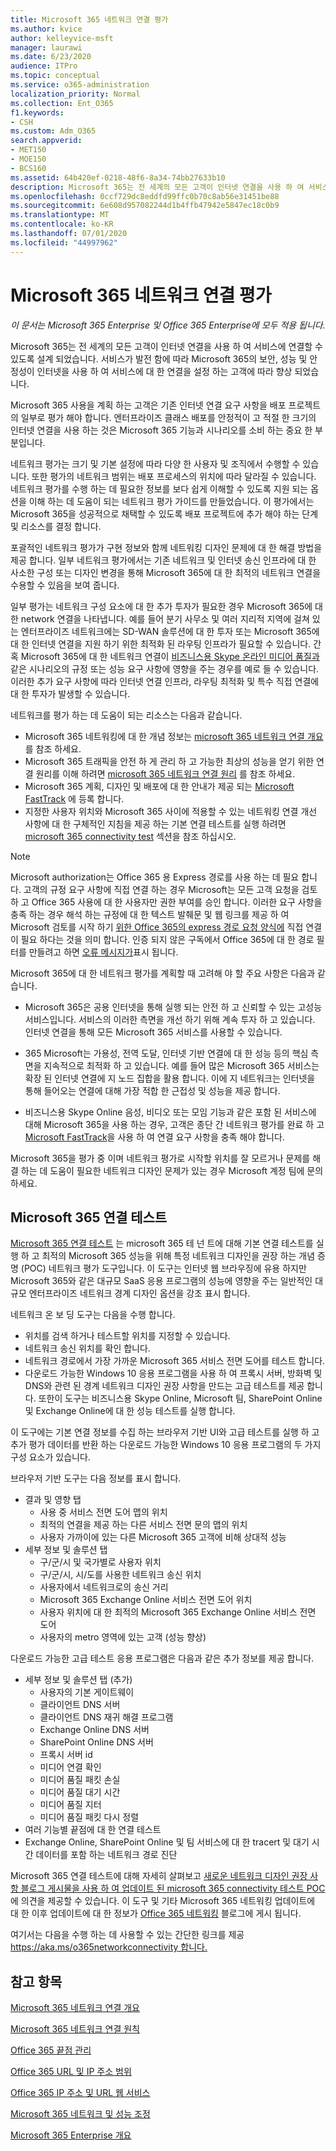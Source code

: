 ```yaml
---
title: Microsoft 365 네트워크 연결 평가
ms.author: kvice
author: kelleyvice-msft
manager: laurawi
ms.date: 6/23/2020
audience: ITPro
ms.topic: conceptual
ms.service: o365-administration
localization_priority: Normal
ms.collection: Ent_O365
f1.keywords:
- CSH
ms.custom: Adm_O365
search.appverid:
- MET150
- MOE150
- BCS160
ms.assetid: 64b420ef-0218-48f6-8a34-74bb27633b10
description: Microsoft 365는 전 세계의 모든 고객이 인터넷 연결을 사용 하 여 서비스에 연결할 수 있도록 설계 되었습니다. 서비스가 발전 함에 따라 Microsoft 365의 보안, 성능 및 안정성이 인터넷을 사용 하 여 서비스에 대 한 연결을 설정 하는 고객에 따라 향상 되었습니다.
ms.openlocfilehash: 0ccf729dc8eddfd99ffc0b70c8ab56e31451be88
ms.sourcegitcommit: 6e608d957082244d1b4ffb47942e5847ec18c0b9
ms.translationtype: MT
ms.contentlocale: ko-KR
ms.lasthandoff: 07/01/2020
ms.locfileid: "44997962"
---
```

# <a name="assessing-microsoft-365-network-connectivity"></a>Microsoft 365 네트워크 연결 평가

*이 문서는 Microsoft 365 Enterprise 및 Office 365 Enterprise에 모두 적용 됩니다.*

Microsoft 365는 전 세계의 모든 고객이 인터넷 연결을 사용 하 여 서비스에 연결할 수 있도록 설계 되었습니다. 서비스가 발전 함에 따라 Microsoft 365의 보안, 성능 및 안정성이 인터넷을 사용 하 여 서비스에 대 한 연결을 설정 하는 고객에 따라 향상 되었습니다.
  
Microsoft 365 사용을 계획 하는 고객은 기존 인터넷 연결 요구 사항을 배포 프로젝트의 일부로 평가 해야 합니다. 엔터프라이즈 클래스 배포를 안정적이 고 적절 한 크기의 인터넷 연결을 사용 하는 것은 Microsoft 365 기능과 시나리오를 소비 하는 중요 한 부분입니다.
  
네트워크 평가는 크기 및 기본 설정에 따라 다양 한 사용자 및 조직에서 수행할 수 있습니다. 또한 평가의 네트워크 범위는 배포 프로세스의 위치에 따라 달라질 수 있습니다. 네트워크 평가를 수행 하는 데 필요한 정보를 보다 쉽게 이해할 수 있도록 지원 되는 옵션을 이해 하는 데 도움이 되는 네트워크 평가 가이드를 만들었습니다. 이 평가에서는 Microsoft 365을 성공적으로 채택할 수 있도록 배포 프로젝트에 추가 해야 하는 단계 및 리소스를 결정 합니다.
  
포괄적인 네트워크 평가가 구현 정보와 함께 네트워킹 디자인 문제에 대 한 해결 방법을 제공 합니다. 일부 네트워크 평가에서는 기존 네트워크 및 인터넷 송신 인프라에 대 한 사소한 구성 또는 디자인 변경을 통해 Microsoft 365에 대 한 최적의 네트워크 연결을 수용할 수 있음을 보여 줍니다.

일부 평가는 네트워크 구성 요소에 대 한 추가 투자가 필요한 경우 Microsoft 365에 대 한 network 연결을 나타냅니다. 예를 들어 분기 사무소 및 여러 지리적 지역에 걸쳐 있는 엔터프라이즈 네트워크에는 SD-WAN 솔루션에 대 한 투자 또는 Microsoft 365에 대 한 인터넷 연결을 지원 하기 위한 최적화 된 라우팅 인프라가 필요할 수 있습니다. 간혹 Microsoft 365에 대 한 네트워크 연결이 [비즈니스용 Skype 온라인 미디어 품질과](https://support.office.com/article/Media-Quality-and-Network-Connectivity-Performance-in-Skype-for-Business-Online-5fe3e01b-34cf-44e0-b897-b0b2a83f0917)같은 시나리오의 규정 또는 성능 요구 사항에 영향을 주는 경우를 예로 들 수 있습니다. 이러한 추가 요구 사항에 따라 인터넷 연결 인프라, 라우팅 최적화 및 특수 직접 연결에 대 한 투자가 발생할 수 있습니다.

네트워크를 평가 하는 데 도움이 되는 리소스는 다음과 같습니다.

- Microsoft 365 네트워킹에 대 한 개념 정보는 [microsoft 365 네트워크 연결 개요](office-365-networking-overview.md) 를 참조 하세요.
- Microsoft 365 트래픽을 안전 하 게 관리 하 고 가능한 최상의 성능을 얻기 위한 연결 원리를 이해 하려면 [microsoft 365 네트워크 연결 원리](https://aka.ms/o365networkingprinciples) 를 참조 하세요.
- Microsoft 365 계획, 디자인 및 배포에 대 한 안내가 제공 되는 [Microsoft FastTrack](https://www.microsoft.com/fasttrack) 에 등록 합니다. 
- 지정한 사용자 위치와 Microsoft 365 사이에 적용할 수 있는 네트워킹 연결 개선 사항에 대 한 구체적인 지침을 제공 하는 기본 연결 테스트를 실행 하려면 [microsoft 365 connectivity test](assessing-network-connectivity.md#the-microsoft-365-connectivity-test) 섹션을 참조 하십시오.

> [!NOTE]
> Microsoft authorization는 Office 365 용 Express 경로를 사용 하는 데 필요 합니다. 고객의 규정 요구 사항에 직접 연결 하는 경우 Microsoft는 모든 고객 요청을 검토 하 고 Office 365 사용에 대 한 사용자만 권한 부여를 승인 합니다. 이러한 요구 사항을 충족 하는 경우 해석 하는 규정에 대 한 텍스트 발췌문 및 웹 링크를 제공 하 여 Microsoft 검토를 시작 하기 [위한 Office 365의 express 경로 요청 양식에](https://aka.ms/O365ERReview) 직접 연결이 필요 하다는 것을 의미 합니다. 인증 되지 않은 구독에서 Office 365에 대 한 경로 필터를 만들려고 하면 [오류 메시지가](https://support.microsoft.com/kb/3181709)표시 됩니다.
  
Microsoft 365에 대 한 네트워크 평가를 계획할 때 고려해 야 할 주요 사항은 다음과 같습니다.
  
- Microsoft 365은 공용 인터넷을 통해 실행 되는 안전 하 고 신뢰할 수 있는 고성능 서비스입니다. 서비스의 이러한 측면을 개선 하기 위해 계속 투자 하 고 있습니다. 인터넷 연결을 통해 모든 Microsoft 365 서비스를 사용할 수 있습니다.

- 365 Microsoft는 가용성, 전역 도달, 인터넷 기반 연결에 대 한 성능 등의 핵심 측면을 지속적으로 최적화 하 고 있습니다. 예를 들어 많은 Microsoft 365 서비스는 확장 된 인터넷 연결에 지 노드 집합을 활용 합니다. 이에 지 네트워크는 인터넷을 통해 들어오는 연결에 대해 가장 적합 한 근접성 및 성능을 제공 합니다.

- 비즈니스용 Skype Online 음성, 비디오 또는 모임 기능과 같은 포함 된 서비스에 대해 Microsoft 365을 사용 하는 경우, 고객은 종단 간 네트워크 평가를 완료 하 고 [Microsoft FastTrack](https://www.microsoft.com/fasttrack)을 사용 하 여 연결 요구 사항을 충족 해야 합니다.

Microsoft 365을 평가 중 이며 네트워크 평가로 시작할 위치를 잘 모르거나 문제를 해결 하는 데 도움이 필요한 네트워크 디자인 문제가 있는 경우 Microsoft 계정 팀에 문의 하세요.

## <a name="the-microsoft-365-connectivity-test"></a>Microsoft 365 연결 테스트

[Microsoft 365 연결 테스트](https://aka.ms/netonboard) 는 microsoft 365 테 넌 트에 대해 기본 연결 테스트를 실행 하 고 최적의 Microsoft 365 성능을 위해 특정 네트워크 디자인을 권장 하는 개념 증명 (POC) 네트워크 평가 도구입니다. 이 도구는 인터넷 웹 브라우징에 유용 하지만 Microsoft 365와 같은 대규모 SaaS 응용 프로그램의 성능에 영향을 주는 일반적인 대규모 엔터프라이즈 네트워크 경계 디자인 옵션을 강조 표시 합니다.

네트워크 온 보 딩 도구는 다음을 수행 합니다.

- 위치를 검색 하거나 테스트할 위치를 지정할 수 있습니다.
- 네트워크 송신 위치를 확인 합니다.
- 네트워크 경로에서 가장 가까운 Microsoft 365 서비스 전면 도어를 테스트 합니다.
- 다운로드 가능한 Windows 10 응용 프로그램을 사용 하 여 프록시 서버, 방화벽 및 DNS와 관련 된 경계 네트워크 디자인 권장 사항을 만드는 고급 테스트를 제공 합니다. 또한이 도구는 비즈니스용 Skype Online, Microsoft 팀, SharePoint Online 및 Exchange Online에 대 한 성능 테스트를 실행 합니다.

이 도구에는 기본 연결 정보를 수집 하는 브라우저 기반 UI와 고급 테스트를 실행 하 고 추가 평가 데이터를 반환 하는 다운로드 가능한 Windows 10 응용 프로그램의 두 가지 구성 요소가 있습니다.

브라우저 기반 도구는 다음 정보를 표시 합니다.

- 결과 및 영향 탭
  - 사용 중 서비스 전면 도어 맵의 위치
  - 최적의 연결을 제공 하는 다른 서비스 전면 문의 맵의 위치
  - 사용자 가까이에 있는 다른 Microsoft 365 고객에 비해 상대적 성능
- 세부 정보 및 솔루션 탭
  - 구/군/시 및 국가별로 사용자 위치
  - 구/군/시, 시/도를 사용한 네트워크 송신 위치
  - 사용자에서 네트워크로의 송신 거리
  - Microsoft 365 Exchange Online 서비스 전면 도어 위치
  - 사용자 위치에 대 한 최적의 Microsoft 365 Exchange Online 서비스 전면 도어
  - 사용자의 metro 영역에 있는 고객 (성능 향상)

다운로드 가능한 고급 테스트 응용 프로그램은 다음과 같은 추가 정보를 제공 합니다.

- 세부 정보 및 솔루션 탭 (추가)
  - 사용자의 기본 게이트웨이
  - 클라이언트 DNS 서버
  - 클라이언트 DNS 재귀 해결 프로그램
  - Exchange Online DNS 서버
  - SharePoint Online DNS 서버
  - 프록시 서버 id
  - 미디어 연결 확인
  - 미디어 품질 패킷 손실
  - 미디어 품질 대기 시간
  - 미디어 품질 지터
  - 미디어 품질 패킷 다시 정렬
- 여러 기능별 끝점에 대 한 연결 테스트
- Exchange Online, SharePoint Online 및 팀 서비스에 대 한 tracert 및 대기 시간 데이터를 포함 하는 네트워크 경로 진단

Microsoft 365 연결 테스트에 대해 자세히 살펴보고 [새로운 네트워크 디자인 권장 사항 블로그 게시물을 사용 하 여 업데이트 된 microsoft 365 connectivity 테스트 POC](https://techcommunity.microsoft.com/t5/Office-365-Networking/Updated-Office-365-Network-Onboarding-Tool-POC-with-new-network/m-p/711130#M130) 에 의견을 제공할 수 있습니다. 이 도구 및 기타 Microsoft 365 네트워킹 업데이트에 대 한 이후 업데이트에 대 한 정보가 [Office 365 네트워킹](https://techcommunity.microsoft.com/t5/Office-365-Networking/bd-p/Office365Networking) 블로그에 게시 됩니다.
  
여기서는 다음을 수행 하는 데 사용할 수 있는 간단한 링크를 제공 [ https://aka.ms/o365networkconnectivity 합니다.](https://aka.ms/o365networkconnectivity)
  
## <a name="see-also"></a>참고 항목

[Microsoft 365 네트워크 연결 개요](office-365-networking-overview.md)

[Microsoft 365 네트워크 연결 원칙](https://aka.ms/o365networkingprinciples)

[Office 365 끝점 관리](managing-office-365-endpoints.md)

[Office 365 URL 및 IP 주소 범위](urls-and-ip-address-ranges.md)

[Office 365 IP 주소 및 URL 웹 서비스](office-365-ip-web-service.md)

[Microsoft 365 네트워크 및 성능 조정](network-planning-and-performance.md)

[Microsoft 365 Enterprise 개요](https://docs.microsoft.com/microsoft-365/enterprise/microsoft-365-overview)
